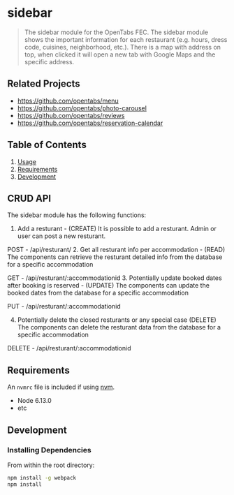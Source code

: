 # sidebar

> The sidebar module for the OpenTabs FEC. The sidebar module shows the important information for each restaurant (e.g. hours, dress code, cuisines, neighborhood, etc.). There is a map with address on top, when clicked it will open a new tab with Google Maps and the
specific address.

## Related Projects

  - https://github.com/opentabs/menu
  - https://github.com/opentabs/photo-carousel
  - https://github.com/opentabs/reviews
  - https://github.com/opentabs/reservation-calendar

## Table of Contents

1. [Usage](#Usage)
1. [Requirements](#requirements)
1. [Development](#development)

## CRUD API
The sidebar module has the following functions:

1. Add a resturant - (CREATE)
It is possible to add a resturant. Admin or user can post a new resturant.

POST - /api/resturant/
2. Get all resturant info per accommodation - (READ)
The components can retrieve the resturant detailed info from the database for a specific accommodation

GET - /api/resturant/:accommodationid
3. Potentially update booked dates after booking is reserved - (UPDATE)
The components can update the booked dates from the database for a specific accommodation

PUT - /api/resturant/:accommodationid

4. Potentially delete the closed resturants or any special case (DELETE)
The components can delete the resturant data from the database for a specific accommodation

DELETE - /api/resturant/:accommodationid

## Requirements

An `nvmrc` file is included if using [nvm](https://github.com/creationix/nvm).

- Node 6.13.0
- etc

## Development

### Installing Dependencies

From within the root directory:

```sh
npm install -g webpack
npm install
```

